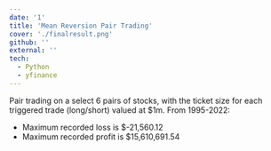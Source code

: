```yaml
---
date: '1'
title: 'Mean Reversion Pair Trading'
cover: './finalresult.png'
github: ''
external: ''
tech:
  - Python
  - yfinance
---
```


Pair trading on a select 6 pairs of stocks, with the ticket size for each triggered trade (long/short) valued at $1m. From 1995-2022:

- Maximum recorded loss is $-21,560.12
- Maximum recorded profit is $15,610,691.54

